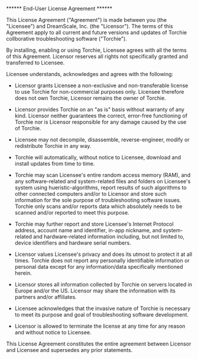 ****** End-User License Agreement ******


This License Agreement ("Agreement") is made between you (the "Licensee") and DreamScale, Inc. (the "Licensor"). The terms of this Agreement apply to all current and future versions and updates of Torchie collborative troubleshooting software ("Torchie").


By installing, enabling or using Torchie, Licensee agrees with all the terms of this Agreement. Licensor reserves all rights not specifically granted and transferred to Licensee.


Licensee understands, acknowledges and agrees with the following:

- Licensor grants Licensee a non-exclusive and non-transferable license to use Torchie for non-commercial purposes only. Licensee therefore does not own Torchie, Licensor remains the owner of Torchie.

- Licensor provides Torchie on an "as is" basis without warranty of any kind. Licensor neither guarantees the correct, error-free functioning of Torchie nor is Licensor responsible for any damage caused by the use of Torchie.

- Licensee may not decompile, disassemble, reverse-engineer, modify or redistribute Torchie in any way.

- Torchie will automatically, without notice to Licensee, download and install updates from time to time.

- Torchie may scan Licensee's entire random access memory (RAM), and any software-related and system-related files and folders on Licensee's system using hueristic-algorithms, report results of such algorithms to other connected computers and/or to Licensor and store such information for the sole purpose of troubleshooting software issues. Torchie only scans and/or reports data which absolutely needs to be scanned and/or reported to meet this purpose.

- Torchie may further report and store Licensee's Internet Protocol address, account name and identifier, in-app nickname, and system-related and hardware-related information including, but not limited to, device identifiers and hardware serial numbers.

- Licensor values Licensee's privacy and does its utmost to protect it at all times. Torchie does not report any personally identifiable information or personal data except for any information/data specifically mentioned herein.

- Licensor stores all information collected by Torchie on servers located in Europe and/or the US. Licensor may share the information with its partners and/or affiliates.

- Licensee acknowledges that the invasive nature of Torchie is necessary to meet its purpose and goal of troubleshooting software development.

- Licensor is allowed to terminate the license at any time for any reason and without notice to Licensee.


This License Agreement constitutes the entire agreement between Licensor and Licensee and supersedes any prior statements.
